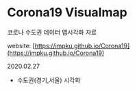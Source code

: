 # Corona19 Visualmap

코로나 수도권 데이터 맵시각화 자료

website: [https://impku.github.io/Corona19](https://impku.github.io/Corona19)

2020.02.27
 - 수도권(경기,서울) 시각화
